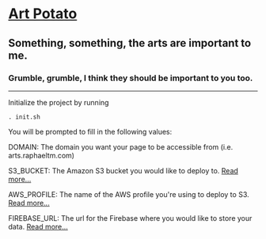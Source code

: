 # [Art Potato](https://arts.raphaeltm.com)

## Something, something, the arts are important to me.

### Grumble, grumble, I think they should be important to you too.

---

Initialize the project by running

```
. init.sh
```

You will be prompted to fill in the following values:

DOMAIN: The domain you want your page to be accessible from (i.e. arts.raphaeltm.com)

S3_BUCKET: The Amazon S3 bucket you would like to deploy to. [Read more...](http://docs.aws.amazon.com/AmazonS3/latest/dev/WebsiteHosting.html)

AWS_PROFILE: The name of the AWS profile you're using to deploy to S3. [Read more...](http://docs.aws.amazon.com/cli/latest/userguide/cli-chap-getting-started.html#cli-config-files)

FIREBASE_URL: The url for the Firebase where you would like to store your data. [Read more...](https://www.firebase.com/)